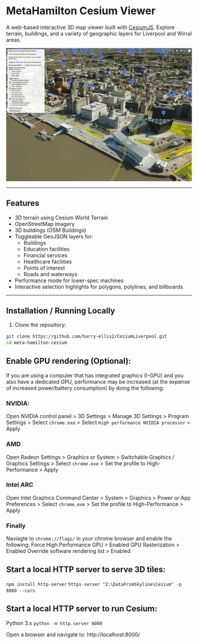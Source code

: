 # MetaHamilton Cesium Viewer

A web-based interactive 3D map viewer built with [CesiumJS](https://cesium.com/cesiumjs/). Explore terrain, buildings, and a variety of geographic layers for Liverpool and Wirral areas.

![Cesium Screenshot](screenshot.png)

---

## Features

- 3D terrain using Cesium World Terrain
- OpenStreetMap imagery
- 3D buildings (OSM Buildings)
- Toggleable GeoJSON layers for:
  - Buildings
  - Education facilities
  - Financial services
  - Healthcare facilities
  - Points of interest
  - Roads and waterways
- Performance mode for lower-spec machines
- Interactive selection highlights for polygons, polylines, and billboards

---

## Installation / Running Locally

1. Clone the repository:

```bash
git clone https://github.com/harry-ellis2/CesiumLiverpool.git
cd meta-hamilton-cesium
```

## Enable GPU rendering (Optional):
If you are using a computer that has integrated graphics (I-GPU) and you also have a dedicated GPU, performance may be increased (at the expense of increased power/battery consumption) by doing the following:

### NVIDIA:
Open NVIDIA control panel > 3D Settings > Manage 3D Settings > Program Settings > Select `chrome.exe` > Select `High performance NVIDIA processor` > Apply

### AMD
Open Radeon Settings > Graphics or System > Switchable Graphics / Graphics Settings > Select `chrome.exe` > Set the profile to High-Performance > Apply

### Intel ARC
Open Intel Graphics Command Center > System > Graphics > Power or App Preferences > Select `chrome.exe` > Set the profile to High-Performance > Apply

### Finally
Naviagte to `chrome://flags/` in your chrome browser and enable the following:
Force High Performance GPU > Enabled
GPU Rasterization > Enabled
Override software rendering list > Enabled

## Start a local HTTP server to serve 3D tiles:
`npm install http-server`
`https-server "Z:\DataFromSkyline\Cesium" -p 8080 --cors`

## Start a local HTTP server to run Cesium:
Python 3.x
`python -m http.server 8000`

Open a browser and navigate to: http://localhost:8000/

